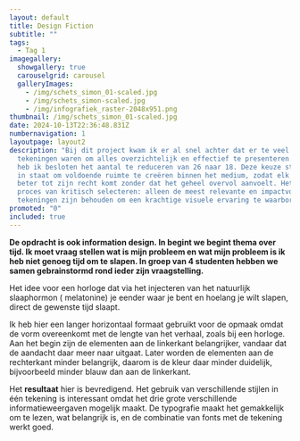 ```yaml
---
layout: default
title: Design Fiction
subtitle: ""
tags:
  - Tag 1
imagegallery:
  showgallery: true
  carouselgrid: carousel
  galleryImages:
    - /img/schets_simon_01-scaled.jpg
    - /img/schets_simon-scaled.jpg
    - /img/infografiek_raster-2048x951.png
thumbnail: /img/schets_simon_01-scaled.jpg
date: 2024-10-13T22:36:48.831Z
numbernavigation: 1
layoutpage: layout2
description: "Bij dit project kwam ik er al snel achter dat er te veel
  tekeningen waren om alles overzichtelijk en effectief te presenteren. Daarom
  heb ik besloten het aantal te reduceren van 26 naar 18. Deze keuze stelde me
  in staat om voldoende ruimte te creëren binnen het medium, zodat elk element
  beter tot zijn recht komt zonder dat het geheel overvol aanvoelt. Het was een
  proces van kritisch selecteren: alleen de meest relevante en impactvolle
  tekeningen zijn behouden om een krachtige visuele ervaring te waarborgen."
promoted: "0"
included: true
---
```

**De opdracht is ook information design. In begint we begint thema over tijd. Ik moet vraag stellen wat is mijn probleem en wat mijn probleem is ik heb niet genoeg tijd om te slapen. In groep van 4 studenten hebben we samen gebrainstormd rond ieder zijn vraagstelling.**

Het idee voor een horloge dat via het injecteren van het natuurlijk slaaphormon ( melatonine) je eender waar je bent en hoelang je wilt slapen, direct de gewenste tijd slaapt.

Ik heb hier een langer horizontaal formaat gebruikt voor de opmaak omdat de vorm overeenkomt met de lengte van het verhaal, zoals bij een horloge. Aan het begin zijn de elementen aan de linkerkant belangrijker, vandaar dat de aandacht daar meer naar uitgaat. Later worden de elementen aan de rechterkant minder belangrijk, daarom is de kleur daar minder duidelijk, bijvoorbeeld minder blauw dan aan de linkerkant.

Het **resultaat** hier is bevredigend. Het gebruik van verschillende stijlen in één tekening is interessant omdat het drie grote verschillende informatieweergaven mogelijk maakt. De typografie maakt het gemakkelijk om te lezen, wat belangrijk is, en de combinatie van fonts met de tekening werkt goed.